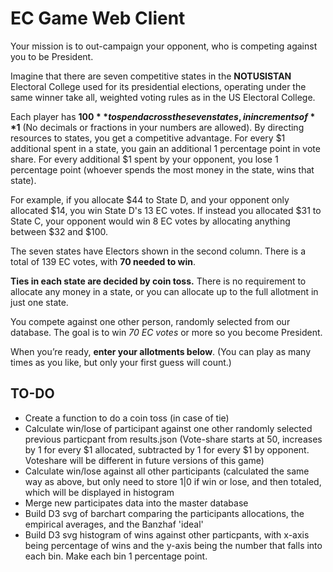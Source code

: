 # EC Game Web Client

Your mission is to out-campaign your opponent, who is competing against you to be President.

Imagine that there are seven competitive states in the **NOTUSISTAN** Electoral College used for its presidential elections, operating under the same winner take all, weighted voting rules as in the US Electoral College.

Each player has **$100** to spend across the seven states, in increments of **$1** (No decimals or fractions in your numbers are allowed). By directing resources to states, you get a competitive advantage. For every $1 additional spent in a state, you gain an additional 1 percentage point in vote share. For every additional $1 spent by your opponent, you lose 1 percentage point (whoever spends the most money in the state, wins that state).

For example, if you allocate $44 to State D, and your opponent only allocated $14, you win State D's 13 EC votes. If instead you allocated $31 to State C, your opponent would win 8 EC votes by allocating anything between $32 and $100.

The seven states have Electors shown in the second column. There is a total of 139 EC votes, with **70 needed to win**.

**Ties in each state are decided by coin toss.** There is no requirement to allocate any money in a state, or you can allocate up to the full allotment in just one state.

You compete against one other person, randomly selected from our database. The goal is to win *70 EC votes* or more so you become President.

When you’re ready, **enter your allotments below**. (You can play as many times as you like, but only your first guess will count.)

## TO-DO

- Create a function to do a coin toss (in case of tie)
- Calculate win/lose of participant against one other randomly selected previous particpant from results.json (Vote-share starts at 50, increases by 1 for every $1 allocated, subtracted by 1 for every $1 by opponent. Voteshare will be different in future versions of this game)
- Calculate win/lose against all other participants (calculated the same way as above, but only need to store 1|0 if win or lose, and then totaled, which will be displayed in histogram
- Merge new participates data into the master database
- Build D3 svg of barchart comparing the participants allocations, the empirical averages, and the Banzhaf 'ideal'
- Build D3 svg histogram of wins against other particpants, with x-axis being percentage of wins and the y-axis being the number that falls into each bin. Make each bin 1 percentage point.
